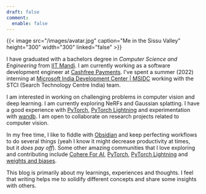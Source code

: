 ```yaml
---
draft: false
comment:
  enable: false
---
```

{{< image src="/images/avatar.jpg" caption="Me in the Sissu Valley" height="300" width="300" linked="false" >}}

I have graduated with a bachelors degree in *Computer Science and Engineering* from [IIT Mandi](https://www.iitmandi.ac.in/). I am currently working as a software development engineer at [Cashfree Payments](https://www.cashfree.com/). I've spent a summer (2022) interning at [Microsoft India Development Center | MSIDC](https://www.microsoft.com/en-in/msidc) working with the STCI (Search Technology Centre India) team.

I am interested in working on challenging problems in computer vision and deep learning. I am currently exploring NeRFs and Gaussian splatting. I have a good experience with [PyTorch](https://pytorch.org/), [PyTorch Lightning](https://www.pytorchlightning.ai/index.html) and experimentation with [wandb](https://wandb.ai). I am open to collaborate on research projects related to computer vision.

In my free time, I like to fiddle with [Obsidian](https://obsidian.md/) and keep perfecting workflows to do several things (yeah I know it might decrease productivity at times, but it *does pay off*). Some other amazing communities that I love exploring and contributing include [Cohere For AI](https://cohere.for.ai/), [PyTorch](https://pytorch.org/), [PyTorch Lightning](https://www.pytorchlightning.ai/index.html) and [weights and biases](https://wandb.ai).

This blog is primarily about my learnings, experiences and thoughts. I feel that writing helps me to solidify different concepts and share some insights with others.